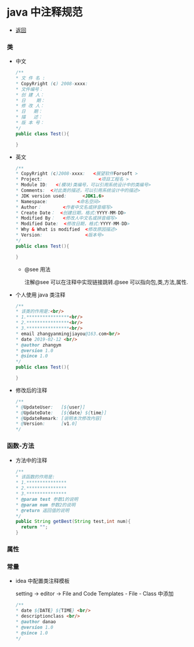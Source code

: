 # java 中注释规范

- [返回](./README.md)

### 类

- 中文

  ```java
  /**
  * 文 件 名 :
  * CopyRright (c) 2008-xxxx:
  * 文件编号：
  * 创 建 人：
  * 日    期：
  * 修 改 人：
  * 日   期：
  * 描   述：
  * 版 本 号：
  */
  public class Test(){

  }
  ```

- 英文

  ```java
  /**
  * CopyRright (c)2008-xxxx:   <展望软件Forsoft >
  * Project:                     <项目工程名 >
  * Module ID:   <(模块)类编号，可以引用系统设计中的类编号>
  * Comments:  <对此类的描述，可以引用系统设计中的描述>
  * JDK version used:      <JDK1.6>
  * Namespace:           <命名空间>
  * Author：        <作者中文名或拼音缩写>
  * Create Date：  <创建日期，格式:YYYY-MM-DD>
  * Modified By：   <修改人中文名或拼音缩写>
  * Modified Date:  <修改日期，格式:YYYY-MM-DD>
  * Why & What is modified  <修改原因描述>
  * Version:                <版本号>
  */
  public class Test(){

  }
  ```

  - @see 用法

    注解@see 可以在注释中实现链接跳转.@see 可以指向包,类,方法,属性.

- 个人使用 java 类注释

  ```java
  /**
  * 该类的作用是:<br/>
  * 1.****************<br/>
  * 2.****************<br/>
  * 3.****************<br/>
  * email zhangyanmingjiayou@163.com<br/>
  * date 2019-02-12 <br/>
  * @author zhangym
  * @version 1.0
  * @since 1.0
  */
  public class Test(){

  }
  ```

- 修改后的注释

  ```java
  /** 
  * @UpdateUser:   [${user}]   
  * @UpdateDate:   [${date} ${time}]   
  * @UpdateRemark: [说明本次修改内容]  
  * @Version:      [v1.0] 
  */
  ```

### 函数-方法

- 方法中的注释

  ```java
  /**
  * 该函数的作用是:
  * 1.***************
  * 2.***************
  * 3.***************
  * @param test 参数1的说明
  * @param num 参数2的说明
  * @return 返回值的说明
  */
  public String getBest(String test,int num){
  	return "";
  }
  ```

### 属性

### 常量

- idea 中配置类注释模板

  setting -> editor -> File and Code Templates - File - Class 中添加

  ```java
  /**
  * date ${DATE} ${TIME} <br/>
  * descriptionclass <br/>
  * @author danao
  * @version 1.0
  * @since 1.0
  */
  ```
